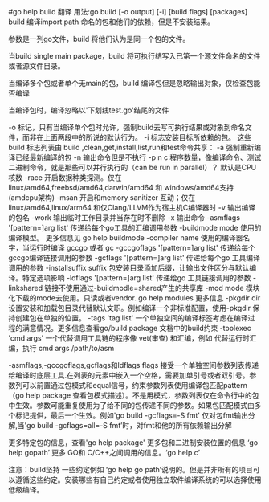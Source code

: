 #go help build 翻译
用法:go build [-o output] [-i] [build flags] [packages]
build 编译import path 命名的包和他们的依赖，但是不安装结果。

参数是一列go文件，build 将他们认为是同一个包的文件。

当build single main package，build 将可执行结写入已第一个源文件命名的文件或者源文件目录。

当编译多个包或者单个无main的包，build 编译包但是忽略输出对象，仅检查包能否编译

当编译包时，编译忽略以'下划线test.go'结尾的文件

-o 标记，只有当编译单个包时允许，强制build去写可执行结果或对象到命名文件，而非在上面两段中的所说的默认行为。
-i 标志安装目标所依赖的包。
这些build 标志列表由 build ,clean,get,install,list,run和test命令共享：
 -a 强制重新编译已经最新编译的包
 -n 输出命令但是不执行
 -p n c 程序数量，像编译命令、测试二进制命令，就是那些可以并行执行的（can be run in parallel）？
 默认是CPU核数
 -race 开启数据种类探测。仅在linux/amd64,freebsd/amd64,darwin/amd64 和 windows/amd64支持(amdcpu架构)
 -msan 开启和memory sanitizer 互动；仅在linux/amd64,linux/arm64 和仅Clang/LLVM作为宿主机C编译器时
 -v 输出编译的包名
 -work 输出临时工作目录并当存在时不删除
 -x  输出命令
-asmflags '[pattern=]arg list' 传递给每个go工具的汇编调用参数
-buildmode mode  使用的编译模型。 更多信息见 go help buildmode 
-compiler name 使用的编译器名字，当运行时编译 gccgo 或者 gc
-gccgoflags '[pattern=]arg list' 传递给每个gccgo编译链接调用的参数
-gcflags '[pattern=]arg list' 传递给每个go 工具编译调用的参数
-installsuffix suffix 包安装目录添加后缀，让输出文件区分与默认编译。特定选项影响
-ldflags '[pattern=]arg list' 传递给go 工具链接调用的参数
-linkshared  链接不使用通过-buildmodle=shared产生的共享库
-mod mode 模块化下载的mode去使用。只读或者vendor. go help modules 更多信息
-pkgdir dir 设置安装和加载包目录代替默认文职。例如编译一个非标准配置，使用-pkgdir 保持创建包在单独的位置。
-tags 'tag list' 一个单独空间的编译标签考虑在编译过程的满意情况。更多信息查看go/build package 文档中的build约束
-toolexec 'cmd args' 一个代替调用工具链的程序像 vet(审查) 和汇编，例如 代替运行时汇编，执行 cmd args /path/to/asm <arguments for asm>

-asmflags,-gccgoflags,gcflags和ldflags flags 接受一个单独空间参数列表传递给编译时底层工具.在列表的元素中嵌入一个空格，需要加单引号或者双引号。参数列可以前置通过包模式和equal信号，约束参数列表使用编译包匹配pattern（go help package 查看包模式描述）。不是用模式，参数列表仅在命令行中的包中生效。参数可能重复使用为了给不同的包传递不同的参数。如果包匹配模式由多个标记提供，最后一个生效。例如'go build -gcflags=-S fmt'
仅对包fmt输出分解,当'go build -gcflags=all=-S fmt’时，对fmt和他的所有依赖输出分解

更多特定包的信息，查看'go help package'
更多包和二进制安装位置的信息 ‘go help gopath’
更多 GO和 C/C++之间调用的信息。‘go help c’

注意：build坚持 一些约定例如 ‘go help go path’说明的。但是并非所有的项目可以遵循这些约定。安装哪些有自己约定或者使用独立软件编译系统的可以选择使用低级编译。



